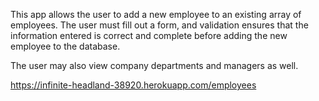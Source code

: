 This app allows the user to add a new employee to an existing array of employees. The user must fill out a form, and validation ensures that the information entered is correct and complete before adding the new employee to the database. 

The user may also view company departments and managers as well.

https://infinite-headland-38920.herokuapp.com/employees
